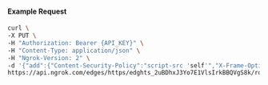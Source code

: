 <!-- Code generated for API Clients. DO NOT EDIT. -->

#### Example Request

```bash
curl \
-X PUT \
-H "Authorization: Bearer {API_KEY}" \
-H "Content-Type: application/json" \
-H "Ngrok-Version: 2" \
-d '{"add":{"Content-Security-Policy":"script-src 'self'","X-Frame-Options":"DENY"},"enabled":true}' \
https://api.ngrok.com/edges/https/edghts_2uBDhxJ3Yo7E1VlsIrkBBQVgS8k/routes/edghtsrt_2uBDhz2LEndCvKKxEfIgVY71o7P/response_headers
```
